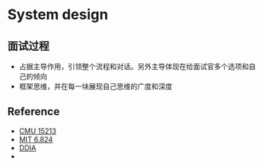 # System design

## 面试过程

- 占据主导作用，引领整个流程和对话。另外主导体现在给面试官多个选项和自己的倾向
- 框架思维，并在每一块展现自己思维的广度和深度

## Reference
- [CMU 15213]()
- [MIT 6.824]()
- [DDIA]()
- 